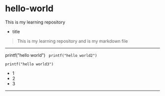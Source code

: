 # hello-world
This is my learning repository
- title
>This is my learning repository and is my markdown file
***
  printf("hello world")
  ``` printf("hello world2")```
  ```
  printf("hello world3")
  ```
  * 1
  * 2
  * 3
  * **
